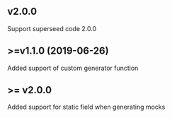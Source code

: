 ## v2.0.0

Support superseed code 2.0.0

## \>=v1.1.0 (2019-06-26)

Added support of custom generator function


## \>= v2.0.0 

Added support for static field when generating mocks
